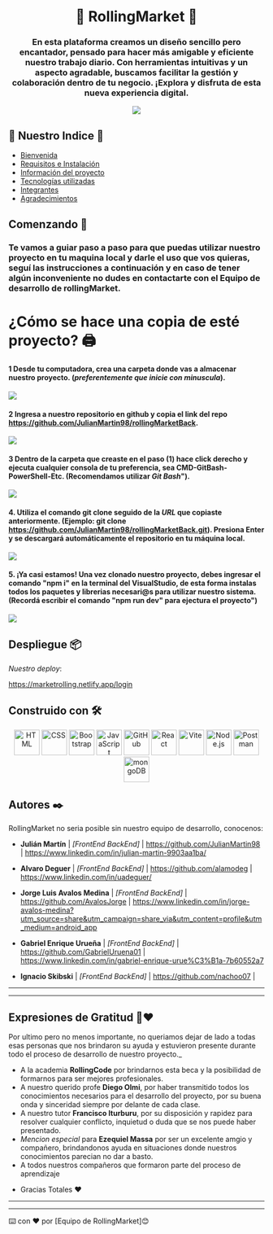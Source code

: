 <div align="center">
<h1 align="center"> 🛒 RollingMarket 🛒 </h1> <a name="inicio"></a>

### En esta plataforma creamos un diseño sencillo pero encantador, pensado para hacer más amigable y eficiente nuestro trabajo diario. Con herramientas intuitivas y un aspecto agradable, buscamos facilitar la gestión y colaboración dentro de tu negocio. ¡Explora y disfruta de esta nueva experiencia digital.

<p align="center"><img src="https://github.com/JulianMartin98/rollingMarketFront/blob/feat/readME/src/assets/img/gifREADME/FotoPresentacion.png"/></p> 

</div>



## 📃 Nuestro Indice 📃
* [Bienvenida](#inicio)
* [Requisitos e Instalación](#requisitos-instalacion)
* [Información del proyecto](#informacion)
* [Tecnologías utilizadas](#tecnologias)
* [Integrantes](#integrantes)
* [Agradecimientos](#agradecimientos)



## Comenzando 🚀 <a name="requisitos-instalacion"></a>

  ### Te vamos a **guiar** paso a paso para que puedas utilizar nuestro proyecto en tu maquina local y darle el uso que vos quieras, seguí las instrucciones a continuación y en caso de tener algún inconveniente no dudes en contactarte con el Equipo de desarrollo de **rollingMarket**.


# ¿Cómo se hace una copia de esté proyecto? 🖨️ <a name="requisitos-instalacion"></a>


  #### **1** Desde tu computadora, crea una carpeta donde vas a almacenar nuestro proyecto.  (_preferentemente que inicie con minuscula_).
  <img src= "https://github.com/JulianMartin98/rollingMarketFront/blob/feat/readME/src/assets/img/gifREADME/1CreandoCarpeta.gif"></img>


  #### **2** Ingresa a nuestro repositorio en github y copia el link del repo https://github.com/JulianMartin98/rollingMarketBack.
  <img src= "https://github.com/JulianMartin98/rollingMarketFront/blob/feat/readME/src/assets/img/gifREADME/2IngresandoARepo-ezgif.com-resize.gif"></img>
  

  #### 3 Dentro de la carpeta que creaste en el **paso (1)** hace click derecho y ejecuta cualquier consola de tu preferencia, sea CMD-GitBash-PowerShell-Etc. (**Recomendamos** utilizar **_Git Bash_**").
  <img src= "https://github.com/JulianMartin98/rollingMarketFront/blob/feat/readME/src/assets/img/gifREADME/3IngresandoTerminal-ezgif.com-resize.gif"></img>
  
  
  #### 4. Utiliza el comando **git clone** seguido de la _URL_ que copiaste anteriormente. (__Ejemplo__: git clone https://github.com/JulianMartin98/rollingMarketBack.git). Presiona **Enter** y se descargará automáticamente el repositorio en tu máquina local.
  <img src="https://github.com/JulianMartin98/rollingMarketFront/blob/feat/readME/src/assets/img/gifREADME/4ClonandoRepo-ezgif.com-resize.gif"></img>

  
  #### 5. ¡Ya casi estamos! Una vez clonado nuestro proyecto, debes ingresar el comando "**npm i**" en la terminal del VisualStudio, de esta forma instalas todos los paquetes y librerias necesari@s para utilizar nuestro sistema.(Recordá escribir el comando "npm run dev" para ejectura el proyecto")

  <img src="https://github.com/JulianMartin98/rollingMarketFront/blob/feat/readME/src/assets/img/gifREADME/5InstalandoNPM-ezgif.com-resize.gif"></img>


## Despliegue 📦  <a name="informacion"></a>

_Nuestro deploy_:

https://marketrolling.netlify.app/login

## Construido con 🛠️  <a name="tecnologias"></a>

<div align="center">
	<img width="50" src="https://user-images.githubusercontent.com/25181517/192158954-f88b5814-d510-4564-b285-dff7d6400dad.png" alt="HTML" title="HTML"/>
	<img width="50" src="https://user-images.githubusercontent.com/25181517/183898674-75a4a1b1-f960-4ea9-abcb-637170a00a75.png" alt="CSS" title="CSS"/>
	<img width="50" src="https://user-images.githubusercontent.com/25181517/183898054-b3d693d4-dafb-4808-a509-bab54cf5de34.png" alt="Bootstrap" title="Bootstrap"/>
	<img width="50" src="https://user-images.githubusercontent.com/25181517/117447155-6a868a00-af3d-11eb-9cfe-245df15c9f3f.png" alt="JavaScript" title="JavaScript"/>
	<img width="50" src="https://user-images.githubusercontent.com/25181517/192108374-8da61ba1-99ec-41d7-80b8-fb2f7c0a4948.png" alt="GitHub" title="GitHub"/>
	<img width="50" src="https://user-images.githubusercontent.com/25181517/183897015-94a058a6-b86e-4e42-a37f-bf92061753e5.png" alt="React" title="React"/>
	<img width="50" src="https://github-production-user-asset-6210df.s3.amazonaws.com/62091613/261395532-b40892ef-efb8-4b0e-a6b5-d1cfc2f3fc35.png" alt="Vite" title="Vite"/>
	<img width="50" src="https://user-images.githubusercontent.com/25181517/183568594-85e280a7-0d7e-4d1a-9028-c8c2209e073c.png" alt="Node.js" title="Node.js"/>
	<img width="50" src="https://user-images.githubusercontent.com/25181517/192109061-e138ca71-337c-4019-8d42-4792fdaa7128.png" alt="Postman" title="Postman"/>
	<img width="50" src="https://user-images.githubusercontent.com/25181517/182884177-d48a8579-2cd0-447a-b9a6-ffc7cb02560e.png" alt="mongoDB" title="mongoDB"/>
</div>


## Autores ✒️ <a name="integrantes"></a>

RollingMarket no seria posible sin nuestro equipo de desarrollo, conocenos:


* **Julián Martín** | *[FrontEnd BackEnd]* | https://github.com/JulianMartin98 | https://www.linkedin.com/in/julian-martin-9903aa1ba/

* **Alvaro Deguer** | *[FrontEnd BackEnd]* | https://github.com/alamodeg | https://www.linkedin.com/in/uadeguer/

* **Jorge Luis Avalos Medina** | *[FrontEnd BackEnd]* | https://github.com/AvalosJorge | https://www.linkedin.com/in/jorge-avalos-medina?utm_source=share&utm_campaign=share_via&utm_content=profile&utm_medium=android_app

* **Gabriel Enrique Urueña** | *[FrontEnd BackEnd]* | https://github.com/GabrielUruena01 | https://www.linkedin.com/in/gabriel-enrique-urue%C3%B1a-7b60552a7

* **Ignacio Skibski** | *[FrontEnd BackEnd]* | https://github.com/nachoo07 | 

---
---

## Expresiones de Gratitud 🎁❤️ <a name="agradecimientos"></a>

Por ultimo pero no menos importante, no queriamos dejar de lado a todas esas personas que nos brindaron su ayuda y estuvieron presente durante todo el proceso de desarrollo de nuestro proyecto._


* A la academia **RollingCode** por brindarnos esta beca y la posibilidad de formarnos para ser mejores profesionales. 
* A nuestro querido profe **Diego Olmi**, por haber transmitido todos los conocimientos necesarios para el desarrollo del proyecto, por su buena onda y sinceridad siempre por delante de cada clase.
* A nuestro tutor **Francisco Iturburu**, por su disposición y rapidez para resolver cualquier conflicto, inquietud o duda que se nos puede haber presentado.
* _Mencion especial_ para **Ezequiel Massa** por ser un excelente amgio y compañero, brindandonos ayuda en situaciones donde nuestros conocimientos parecian no dar a basto.
* A todos nuestros compañeros que formaron parte del proceso de aprendizaje

- Gracias Totales ❤️

---
---
⌨️ con ❤️ por [Equipo de RollingMarket]😊
